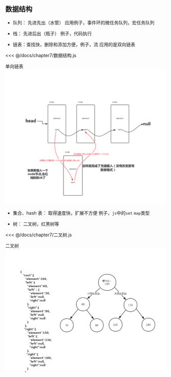 ## 数据结构

- 队列： 先进先出（水管） 应用例子，事件环的微任务队列，宏任务队列 

- 栈： 先进后出（瓶子） 例子，代码执行 

- 链表：查找快，删除和添加方便，例子，流 应用的是双向链表 

<<< @/docs/chapter7/数据结构.js

单向链表
![单向链表](./slist.jpg)

- 集合、hash 表： 取得速度快，扩展不方便 例子，`js`中的`set` `map`类型 

- 树： 二叉树，红黑树等

<<< @/docs/chapter7/二叉树.js

二叉树
![二叉树](./tree.jpg)
